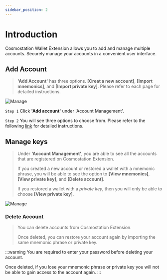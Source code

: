 ```yaml
---
sidebar_position: 2
---
```



# Introduction

Cosmostation Wallet Extension allows you to add and manage multiple accounts.
Securely manage your accounts in a convenient user interface.

## Add Account
> **'Add Account'** has three options. **[Creat a new account]**, **[Import mnemonics]**, and **[Import private key]**. Please refer to each page for detailed instructions.

![Manage](/img/guide/extension/account/introduction/add.png)

`Step 1` Click **'Add account'** under 'Account Management'.

`Step 2` You will see three options to choose from. Please refer to the following [link](/docs/User%20Guide/Cosmostation%20Extension/Account/add-account) for detailed instructions.



## Manage keys

> Under **'Account Management'**, you are able to see all the accounts that are registered on Cosmostation Extension.
>
> If you created a new account or restored a wallet with a mnemonic phrase, you will be able to see the option to **[View mnemonics]**, **[View private key]**, and **[Delete account]**.
>
> If you restored a wallet with a _private key_, then you will only be able to choose **[View private key]**.

![Manage](/img/guide/extension/account/introduction/manage.png)







### Delete Account
> You can delete accounts from Cosmostation Extension.
>
> Once deleted, you can restore your account again by importing the same mnemonic phrase or private key.

:::warning
You are required to enter your password before deleting your account.

Once deleted, if you lose your mnemonic phrase or private key you will not be able to gain access to the account again.
:::